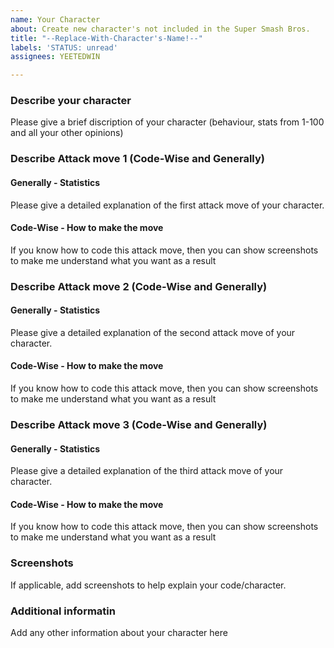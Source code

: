 ```yaml
---
name: Your Character
about: Create new character's not included in the Super Smash Bros.
title: "--Replace-With-Character's-Name!--"
labels: 'STATUS: unread'
assignees: YEETEDWIN

---
```


### **Describe your character**

Please give a brief discription of your character (behaviour, stats from 1-100 and all your other opinions)

### **Describe Attack move 1 (Code-Wise and Generally)**

#### Generally - Statistics
Please give a detailed explanation of the first attack move of your character. 

#### Code-Wise - How to make the move
If you know how to code this attack move, then you can show screenshots to make me understand what you want as a result

### **Describe Attack move 2 (Code-Wise and Generally)**

#### Generally - Statistics
Please give a detailed explanation of the second attack move of your character. 

#### Code-Wise - How to make the move
If you know how to code this attack move, then you can show screenshots to make me understand what you want as a result

### **Describe Attack move 3 (Code-Wise and Generally)**

#### Generally - Statistics
Please give a detailed explanation of the third attack move of your character. 

#### Code-Wise - How to make the move
If you know how to code this attack move, then you can show screenshots to make me understand what you want as a result

### **Screenshots**

If applicable, add screenshots to help explain your code/character.

### **Additional informatin**

Add any other information about your character here
